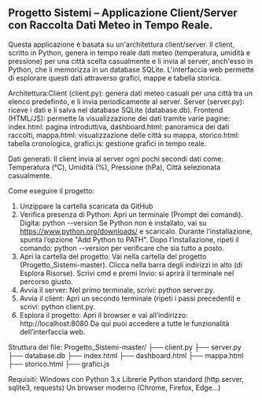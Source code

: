 ## Progetto Sistemi – Applicazione Client/Server con Raccolta Dati Meteo in Tempo Reale.
Questa applicazione è basata su un'architettura client/server. Il client, scritto in Python, genera in tempo reale dati meteo (temperatura, umidità e pressione) per una città scelta casualmente e li invia al server, anch'esso in Python, che li memorizza in un database SQLite.
L'interfaccia web permette di esplorare questi dati attraverso grafici, mappe e tabella storica.

Architettura:Client (client.py): genera dati meteo casuali per una città tra un elenco predefinito, e li invia periodicamente al server.
Server (server.py): riceve i dati e li salva nel database SQLite (database.db).
Frontend (HTML/JS): permette la visualizzazione dei dati tramite varie pagine:
index.html: pagina introduttiva,
dashboard.html: panoramica dei dati raccolti,
mappa.html: visualizzazione delle città su mappa,
storico.html: tabella cronologica,
grafici.js: gestione grafici in tempo reale.

Dati generati:
Il client invia al server ogni pochi secondi dati come:
Temperatura (°C),
Umidità (%),
Pressione (hPa),
Città selezionata casualmente.

Come eseguire il progetto:
1. Unzippare la cartella scaricata da GitHub
2. Verifica presenza di Python:
Apri un terminale (Prompt dei comandi).
Digita: python --version
Se Python non è installato, vai su https://www.python.org/downloads/ e scaricalo.
Durante l’installazione, spunta l’opzione "Add Python to PATH".
Dopo l’installazione, ripeti il comando: python --version
per verificare che sia tutto a posto.
3. Apri la cartella del progetto:
Vai nella cartella del progetto (Progetto_Sistemi-master).
Clicca nella barra degli indirizzi in alto (di Esplora Risorse).
Scrivi cmd e premi Invio: si aprirà il terminale nel percorso giusto.
4. Avvia il server:
Nel primo terminale, scrivi: python server.py.
5. Avvia il client:
Apri un secondo terminale (ripeti i passi precedenti) e scrivi: python client.py.
6. Esplora il progetto:
Apri il browser e vai all’indirizzo: http://localhost:8080
Da qui puoi accedere a tutte le funzionalità dell’interfaccia web.

Struttura dei file:
Progetto_Sistemi-master/
├── client.py
├── server.py
├── database.db
├── index.html
├── dashboard.html
├── mappa.html
├── storico.html
├── grafici.js

Requisiti:
Windows con Python 3.x
Librerie Python standard (http.server, sqlite3, requests)
Un browser moderno (Chrome, Firefox, Edge...)
